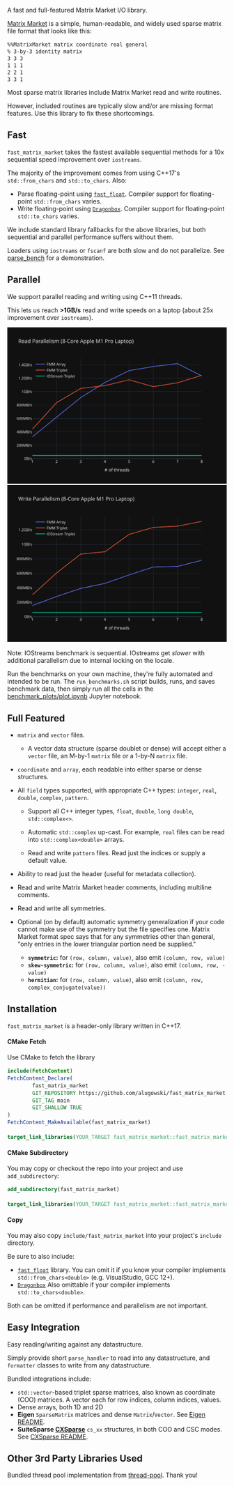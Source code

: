 A fast and full-featured Matrix Market I/O library.

[Matrix Market](https://math.nist.gov/MatrixMarket/formats.html) is a simple, human-readable, and widely used sparse matrix file format that looks like this:
```
%%MatrixMarket matrix coordinate real general
% 3-by-3 identity matrix
3 3 3
1 1 1
2 2 1
3 3 1
```
Most sparse matrix libraries include Matrix Market read and write routines.

However, included routines are typically slow and/or are missing format features. Use this library to fix these shortcomings.

## Fast

`fast_matrix_market` takes the fastest available sequential methods for a 10x sequential speed improvement over `iostreams`.

The majority of the improvement comes from using C++17's `std::from_chars` and `std::to_chars`.
Also:
* Parse floating-point using [`fast_float`](https://github.com/fastfloat/fast_float). Compiler support for floating-point `std::from_chars` varies.
* Write floating-point using [`Dragonbox`](https://github.com/jk-jeon/dragonbox). Compiler support for floating-point `std::to_chars` varies.

We include standard library fallbacks for the above libraries, but both sequential and parallel performance suffers without them.

Loaders using `iostreams` or `fscanf` are both slow and do not parallelize. See [parse_bench](https://github.com/alugowski/parse-bench) for a demonstration.

## Parallel

We support parallel reading and writing using C++11 threads.

This lets us reach **>1GB/s** read and write speeds on a laptop (about 25x improvement over `iostreams`).

![read](benchmark_plots/parallel-scaling-read.svg)
![write](benchmark_plots/parallel-scaling-write.svg)

Note: IOStreams benchmark is sequential. IOstreams get *slower* with additional parallelism due to internal locking on the locale.

Run the benchmarks on your own machine, they're fully automated and intended to be run. The `run_benchmarks.sh` script builds, runs, and saves benchmark data, then simply run all the cells in the [benchmark_plots/plot.ipynb](benchmark_plots/plot.ipynb) Jupyter notebook.

## Full Featured

* `matrix` and `vector` files.
  * A vector data structure (sparse doublet or dense) will accept either a `vector` file, an M-by-1 `matrix` file or a 1-by-N `matrix` file.

* `coordinate` and `array`, each readable into either sparse or dense structures.

* All `field` types supported, with appropriate C++ types: `integer`, `real`, `double`, `complex`, `pattern`.

  * Support all C++ integer types, `float`, `double`, `long double`, `std::complex<>`.

  * Automatic `std::complex` up-cast. For example, `real` files can be read into `std::complex<double>` arrays.

  * Read and write `pattern` files. Read just the indices or supply a default value.

* Ability to read just the header (useful for metadata collection).

* Read and write Matrix Market header comments, including multiline comments.

* Read and write all symmetries.

* Optional (on by default) automatic symmetry generalization if your code cannot make use of the symmetry but the file specifies one. 
Matrix Market format spec says that for any symmetries other than general, "only entries in the lower triangular portion need be supplied."
  * **`symmetric`:** for `(row, column, value)`, also emit `(column, row, value)`
  * **`skew-symmetric`:** for `(row, column, value)`, also emit `(column, row, -value)`
  * **`hermitian`:** for `(row, column, value)`, also emit `(column, row, complex_conjugate(value))`


## Installation

`fast_matrix_market` is a header-only library written in C++17.

#### CMake Fetch
Use CMake to fetch the library

```cmake
include(FetchContent)
FetchContent_Declare(
        fast_matrix_market
        GIT_REPOSITORY https://github.com/alugowski/fast_matrix_market
        GIT_TAG main
        GIT_SHALLOW TRUE
)
FetchContent_MakeAvailable(fast_matrix_market)

target_link_libraries(YOUR_TARGET fast_matrix_market::fast_matrix_market)
```

#### CMake Subdirectory
You may copy or checkout the repo into your project and use `add_subdirectory`:
```cmake
add_subdirectory(fast_matrix_market)

target_link_libraries(YOUR_TARGET fast_matrix_market::fast_matrix_market)
```

#### Copy
You may also copy `include/fast_matrix_market` into your project's `include` directory.

Be sure to also include:
 * [`fast_float`](https://github.com/fastfloat/fast_float) library. You can omit it if you know your compiler implements `std::from_chars<double>` (e.g. VisualStudio, GCC 12+).
 * [`Dragonbox`](https://github.com/jk-jeon/dragonbox) Also omittable if your compiler implements `std::to_chars<double>`.

Both can be omitted if performance and parallelism are not important.


## Easy Integration

Easy reading/writing against any datastructure.

Simply provide short `parse_handler` to read into any datastructure, and `formatter` classes to write from any datastructure.

Bundled integrations include:
* `std::vector`-based triplet sparse matrices, also known as coordinate (COO) matrices. A vector each for row indices, column indices, values.
* Dense arrays, both 1D and 2D
* **Eigen** `SparseMatrix` matrices and dense `Matrix`/`Vector`. See [Eigen README](README.Eigen.md).
* **SuiteSparse [CXSparse](https://github.com/DrTimothyAldenDavis/SuiteSparse/tree/dev/CXSparse)** `cs_xx` structures, in both COO and CSC modes. See [CXSparse README](README.CXSparse.md).


## Other 3rd Party Libraries Used
Bundled thread pool implementation from [thread-pool](https://github.com/bshoshany/thread-pool). Thank you!